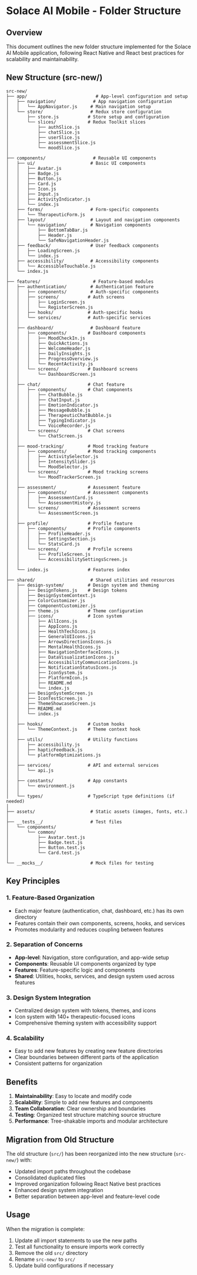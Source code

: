 # Solace AI Mobile - Folder Structure

## Overview

This document outlines the new folder structure implemented for the Solace AI Mobile application, following React Native and React best practices for scalability and maintainability.

## New Structure (src-new/)

```
src-new/
├── app/                          # App-level configuration and setup
│   ├── navigation/              # App navigation configuration
│   │   └── AppNavigator.js     # Main navigation setup
│   └── store/                  # Redux store configuration
│       ├── store.js           # Store setup and configuration
│       └── slices/            # Redux Toolkit slices
│           ├── authSlice.js
│           ├── chatSlice.js
│           ├── userSlice.js
│           ├── assessmentSlice.js
│           └── moodSlice.js
│
├── components/                  # Reusable UI components
│   ├── ui/                     # Basic UI components
│   │   ├── Avatar.js
│   │   ├── Badge.js
│   │   ├── Button.js
│   │   ├── Card.js
│   │   ├── Icon.js
│   │   ├── Input.js
│   │   ├── ActivityIndicator.js
│   │   └── index.js
│   ├── forms/                  # Form-specific components
│   │   └── TherapeuticForm.js
│   ├── layout/                 # Layout and navigation components
│   │   └── navigation/         # Navigation components
│   │       ├── BottomTabBar.js
│   │       ├── Header.js
│   │       └── SafeNavigationHeader.js
│   ├── feedback/               # User feedback components
│   │   ├── LoadingScreen.js
│   │   └── index.js
│   ├── accessibility/          # Accessibility components
│   │   └── AccessibleTouchable.js
│   └── index.js
│
├── features/                    # Feature-based modules
│   ├── authentication/         # Authentication feature
│   │   ├── components/         # Auth-specific components
│   │   ├── screens/           # Auth screens
│   │   │   ├── LoginScreen.js
│   │   │   └── RegisterScreen.js
│   │   ├── hooks/             # Auth-specific hooks
│   │   └── services/          # Auth-specific services
│   │
│   ├── dashboard/              # Dashboard feature
│   │   ├── components/        # Dashboard components
│   │   │   ├── MoodCheckIn.js
│   │   │   ├── QuickActions.js
│   │   │   ├── WelcomeHeader.js
│   │   │   ├── DailyInsights.js
│   │   │   ├── ProgressOverview.js
│   │   │   └── RecentActivity.js
│   │   └── screens/           # Dashboard screens
│   │       └── DashboardScreen.js
│   │
│   ├── chat/                  # Chat feature
│   │   ├── components/        # Chat components
│   │   │   ├── ChatBubble.js
│   │   │   ├── ChatInput.js
│   │   │   ├── EmotionIndicator.js
│   │   │   ├── MessageBubble.js
│   │   │   ├── TherapeuticChatBubble.js
│   │   │   ├── TypingIndicator.js
│   │   │   └── VoiceRecorder.js
│   │   └── screens/           # Chat screens
│   │       └── ChatScreen.js
│   │
│   ├── mood-tracking/         # Mood tracking feature
│   │   ├── components/        # Mood tracking components
│   │   │   ├── ActivitySelector.js
│   │   │   ├── IntensitySlider.js
│   │   │   └── MoodSelector.js
│   │   └── screens/           # Mood tracking screens
│   │       └── MoodTrackerScreen.js
│   │
│   ├── assessment/            # Assessment feature
│   │   ├── components/        # Assessment components
│   │   │   ├── AssessmentCard.js
│   │   │   └── AssessmentHistory.js
│   │   └── screens/           # Assessment screens
│   │       └── AssessmentScreen.js
│   │
│   ├── profile/               # Profile feature
│   │   ├── components/        # Profile components
│   │   │   ├── ProfileHeader.js
│   │   │   ├── SettingsSection.js
│   │   │   └── StatsCard.js
│   │   └── screens/           # Profile screens
│   │       ├── ProfileScreen.js
│   │       └── AccessibilitySettingsScreen.js
│   │
│   └── index.js               # Features index
│
├── shared/                     # Shared utilities and resources
│   ├── design-system/         # Design system and theming
│   │   ├── DesignTokens.js    # Design tokens
│   │   ├── DesignSystemContext.js
│   │   ├── ColorCustomizer.js
│   │   ├── ComponentCustomizer.js
│   │   ├── theme.js           # Theme configuration
│   │   ├── icons/             # Icon system
│   │   │   ├── AllIcons.js
│   │   │   ├── AppIcons.js
│   │   │   ├── HealthTechIcons.js
│   │   │   ├── GeneralUIIcons.js
│   │   │   ├── ArrowsDirectionsIcons.js
│   │   │   ├── MentalHealthIcons.js
│   │   │   ├── NavigationInterfaceIcons.js
│   │   │   ├── DataVisualizationIcons.js
│   │   │   ├── AccessibilityCommunicationIcons.js
│   │   │   ├── NotificationStatusIcons.js
│   │   │   ├── IconSystem.js
│   │   │   ├── PlatformIcon.js
│   │   │   ├── README.md
│   │   │   └── index.js
│   │   ├── DesignSystemScreen.js
│   │   ├── IconTestScreen.js
│   │   ├── ThemeShowcaseScreen.js
│   │   ├── README.md
│   │   └── index.js
│   │
│   ├── hooks/                 # Custom hooks
│   │   └── ThemeContext.js    # Theme context hook
│   │
│   ├── utils/                 # Utility functions
│   │   ├── accessibility.js
│   │   ├── hapticFeedback.js
│   │   └── platformOptimizations.js
│   │
│   ├── services/              # API and external services
│   │   └── api.js
│   │
│   ├── constants/             # App constants
│   │   └── environment.js
│   │
│   └── types/                 # TypeScript type definitions (if needed)
│
├── assets/                     # Static assets (images, fonts, etc.)
│
├── __tests__/                  # Test files
│   └── components/
│       └── common/
│           ├── Avatar.test.js
│           ├── Badge.test.js
│           ├── Button.test.js
│           └── Card.test.js
│
└── __mocks__/                  # Mock files for testing
```

## Key Principles

### 1. Feature-Based Organization
- Each major feature (authentication, chat, dashboard, etc.) has its own directory
- Features contain their own components, screens, hooks, and services
- Promotes modularity and reduces coupling between features

### 2. Separation of Concerns
- **App-level**: Navigation, store configuration, and app-wide setup
- **Components**: Reusable UI components organized by type
- **Features**: Feature-specific logic and components
- **Shared**: Utilities, hooks, services, and design system used across features

### 3. Design System Integration
- Centralized design system with tokens, themes, and icons
- Icon system with 140+ therapeutic-focused icons
- Comprehensive theming system with accessibility support

### 4. Scalability
- Easy to add new features by creating new feature directories
- Clear boundaries between different parts of the application
- Consistent patterns for organization

## Benefits

1. **Maintainability**: Easy to locate and modify code
2. **Scalability**: Simple to add new features and components
3. **Team Collaboration**: Clear ownership and boundaries
4. **Testing**: Organized test structure matching source structure
5. **Performance**: Tree-shakable imports and modular architecture

## Migration from Old Structure

The old structure (`src/`) has been reorganized into the new structure (`src-new/`) with:

- Updated import paths throughout the codebase
- Consolidated duplicated files
- Improved organization following React Native best practices
- Enhanced design system integration
- Better separation between app-level and feature-level code

## Usage

When the migration is complete:
1. Update all import statements to use the new paths
2. Test all functionality to ensure imports work correctly
3. Remove the old `src/` directory
4. Rename `src-new/` to `src/`
5. Update build configurations if necessary